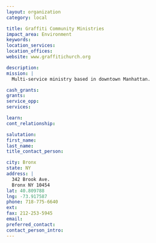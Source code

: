 ```yaml
---
layout: organization
category: local

title: Graffiti Community Ministries
impact_area: Environment
keywords: 
location_services: 
location_offices: 
website: www.graffitichurch.org

description: 
mission: |
  Multi-service ministry based in downtown Manhattan.

cash_grants: 
grants: 
service_opp: 
services: 

learn: 
cont_relationship: 

salutation: 
first_name: 
last_name: 
title_contact_person: 

city: Bronx
state: NY
address: |
  342 Brook Ave.  
  Bronx NY 10454
lat: 40.809788
lng: -73.917587
phone: 718-775-6640
ext: 
fax: 212-253-5945
email: 
preferred_contact: 
contact_person_intro: 
---
```

